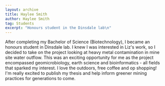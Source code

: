```yaml
---
layout: archive
title: Haylee Smith
author: Haylee Smith
tag: Students
excerpt: "Honours student in the Dinsdale lab\n"
---
```


After completing my Bachelor of Science (Biotechnology), I became an honours student in Dinsdale lab. 
I knew I was interested in Liz's work, so I decided to take on the project looking at heavy metal 
contamination in mine site water outflow. This was an exciting opportunity for me as the project 
encompassed geomicrobiology, earth science and bioinformatics - all fields that sparked my interest. 
I love the outdoors, free coffee and op shopping! I'm really excited to publish my thesis and help 
inform greener mining practices for generations to come. 
